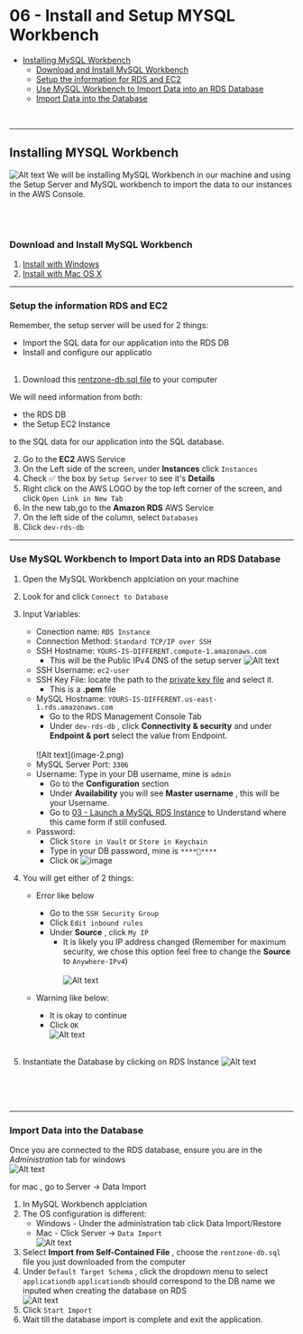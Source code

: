 # 06 - Install and Setup MYSQL Workbench


<!-- no toc -->
- [Installing MySQL Workbench](#installing-mysql-workbench)
  - [Download and Install MySQL Workbench](#download-and-install-mysql-workbench)
  - [Setup the information for RDS and EC2](#setup-the-information-for-rds-and-ec2)
  - [Use MySQL Workbench to Import Data into an RDS Database](#use-mysql-workbench-to-import-data-into-an-rds-database)
  - [Import Data into the Database](#import-data-into-the-database)





<br>

---

## Installing MYSQL Workbench 
![Alt text](image.png)
We will be installing MySQL Workbench in our machine and using the Setup Server and MySQL workbench to import the data to our instances in the AWS Console.

<br><br>

### Download and Install MySQL Workbench
1. [Install with Windows](https://www.youtube.com/watch?v=u96rVINbAUI)
2. [Install with Mac OS X](https://www.youtube.com/watch?v=sY_QPWiIeDQ&pp=ygUbaW5zdGFsbCBteXNxbCB3b3JrYmVuY2ggbWFj)

---


### Setup the information RDS and EC2 

Remember, the setup server will be used for 2 things: <br>
  - Import the SQL data for our application into the RDS DB
  - Install and configure our applicatio <br><br>
1. Download this [rentzone-db.sql file](https://drive.google.com/file/d/1Yush2bZk-ozg63i2px8iPcsPHIjNU1rY/view?usp=sharing) to your computer

We will need information from both:
-   the RDS DB  
-   the Setup EC2 Instance

to the SQL data for our application into the SQL database.

2. Go to the **EC2** AWS Service
3. On the Left side of the screen, under **Instances** click `Instances`
3. Check ✅ the box by `Setup Server` to see it's **Details**
4. Right click on the AWS LOGO by the top left corner of the screen, and click `Open Link in New Tab`
5. In the new tab,go to the **Amazon RDS** AWS Service
6. On the left side of the column, select `Databases`
7. Click `dev-rds-db` 

---

### Use MySQL Workbench to Import Data into an RDS Database
1. Open the MySQL Workbench applciation on your machine
2. Look for and click `Connect to Database`
3. Input Variables:
    - Conection name: `RDS Instance`
    - Connection Method: `Standard TCP/IP over SSH`
    - SSH Hostname: `YOURS-IS-DIFFERENT.compute-1.amazonaws.com`
        - This will be the Public IPv4 DNS of the setup server
        ![Alt text](image-1.png)
    - SSH Username: `ec2-user`
    - SSH Key File: locate the path to the [private key file](05-Create-a-KeyPair-and-Setup-an-EC2-Instance/Readme.md) and select it. 
        - This is a **.pem** file
    - MySQL Hostname: `YOURS-IS-DIFFERENT.us-east-1.rds.amazonaws.com` 
        - Go to the RDS Management Console Tab 
        - Under `dev-rds-db` , click **Connectivity & security** and under **Endpoint & port** select the value from Endpoint. 
        <br>
        ![Alt text](image-2.png) <Br> 
    - MySQL Server Port: `3306`
    - Username: Type in your DB username, mine is `admin`
        - Go to the **Configuration** section
        - Under **Availability** you will see **Master username** , this will be your Username. 
        - Go to [03 - Launch a MySQL RDS Instance](03-Launch-a-MySQL-RDS-Instance/Readme.md) to Understand where this came form if still confused.
    - Password: 
        - Click `Store in Vault` or `Store in Keychain`
        - Type in your DB password, mine is `****👀****`
        - Click `OK`
    ![image](https://github.com/victorwokili/AWS-Advanced/assets/18079443/37f2cc8b-9172-413c-ba49-cf254c36108a)

4. You will get either of 2 things:
    - Error like below
        - Go to the `SSH Security Group` 
        - Click `Edit inbound rules`
        - Under **Source** , click `My IP`
            - It is likely you IP address changed  (Remember for maximum security, we chose this option feel free to change the **Source** to `Anywhere-IPv4`) <br> 
    <br> ![Alt text](image-4.png) <br>

    -  Warning like below:
        - It is okay to continue
        - Click `OK`
        <br> ![Alt text](image-5.png) <br>   <br> 
5.  Instantiate the Database by clicking on RDS Instance
    ![Alt text](image-6.png)


<br> <br> <br>

--- 

### Import Data into the Database
Once you are connected to the RDS database, ensure you are in the *Administration* tab for windows  <br> 
![Alt text](image-7.png) <br>

for mac , go to Server -> Data Import 
1. In MySQL Workbench applciation
2. The OS configuration is different:
    -   Windows - Under the administration tab click Data Import/Restore
    -   Mac - Click Server -> `Data Import` <br>
    ![Alt text](image-8.png) <br>
3. Select  **Import from Self-Contained File** , choose the `rentzone-db.sql` file you just downloaded from the computer
4. Under `Default Target Schema` , click the dropdown menu to select `applicationdb`
    `applicationdb` should correspond to the DB name we inputed when creating the database on RDS <br>
    ![Alt text](image-9.png) <br>
5. Click `Start Import`
6. Wait till the database import is complete and exit the application.
